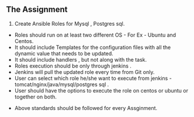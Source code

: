 ## The Assignment

 1. Create Ansible Roles for Mysql , Postgres sql.
 - Roles should run on at least two different OS - For Ex - Ubuntu and Centos.
 - It should include Templates for the configuration files with all the dynamic value that needs to be updated.
 - It should include handlers , but not along with the task.
 - Roles execution should be only through jenkins .
 - Jenkins will pull the updated role every time from Git only.
 - User can select which role he/she want to execute from jenkins - tomcat/nginx/java/mysql/postgres sql  .
 - User should have the options to execute the role on centos or ubuntu or together on both.

* Above standards should be followed for every Assginment. 
